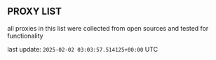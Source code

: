 ## PROXY LIST

all proxies in this list were collected from open sources and tested for functionality

last update: `2025-02-02 03:03:57.514125+00:00` UTC